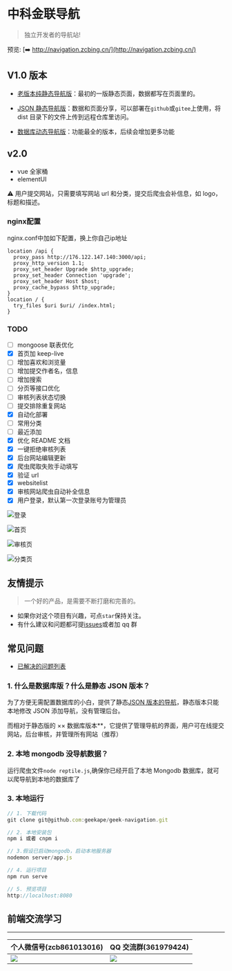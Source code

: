 # 中科金联导航

> 独立开发者的导航站!

预览: [➡️ http://navigation.zcbing.cn/](http://navigation.zcbing.cn/)

## V1.0 版本

- [老版本纯静态导航版](https://github.com/geekape/geek-navigation/tree/master)：最初的一版静态页面，数据都写在页面里的。

- [JSON 静态导航版](https://github.com/geekape/geek-navigation/tree/json-navigation)：数据和页面分享，可以部署在`github`或`gitee`上使用，将 dist 目录下的文件上传到远程仓库里访问。

- [数据库动态导航版](https://github.com/geekape/geek-navigation/tree/vue2)：功能最全的版本，后续会增加更多功能

## v2.0

- vue 全家桶
- elementUI

⚠️ 用户提交网站，只需要填写网站 url 和分类，提交后爬虫会补信息，如 logo，标题和描述。

### nginx配置
nginx.conf中加如下配置，换上你自己ip地址
```nginx
location /api {
  proxy_pass http://176.122.147.140:3000/api;
  proxy_http_version 1.1;
  proxy_set_header Upgrade $http_upgrade;
  proxy_set_header Connection 'upgrade';
  proxy_set_header Host $host;
  proxy_cache_bypass $http_upgrade;
}
location / {
  try_files $uri $uri/ /index.html;
}
```

### TODO

- [ ] mongoose 联表优化
- [x] 首页加 keep-live
- [ ] 增加喜欢和浏览量
- [ ] 增加提交作者名，信息
- [ ] 增加搜索
- [ ] 分页等接口优化
- [ ] 审核列表状态切换
- [ ] 提交排除重复网站
- [x] 自动化部署
- [ ] 常用分类
- [ ] 最近添加
- [x] 优化 README 文档
- [x] 一键拒绝审核列表
- [x] 后台网站编辑更新
- [x] 爬虫爬取失败手动填写
- [x] 验证 url
- [x] websitelist
- [x] 审核网站爬虫自动补全信息
- [x] 用户登录，默认第一次登录账号为管理员

![登录](https://cdn.nlark.com/yuque/0/2020/jpeg/225518/1593593546788-5b5fbe71-579f-43f7-8991-1138e444034d.jpeg?x-oss-process=image%2Fresize%2Cw_1016)

![首页](https://cdn.nlark.com/yuque/0/2020/jpeg/225518/1593593547716-ad9b83f3-7586-4513-9552-09bf60454b91.jpeg?x-oss-process=image%2Fresize%2Cw_1016)

![审核页](https://cdn.nlark.com/yuque/0/2020/jpeg/225518/1593593548792-f011d40e-6c53-4960-a22b-333a7e1fb45f.jpeg?x-oss-process=image%2Fresize%2Cw_1016)

![分类页](https://cdn.nlark.com/yuque/0/2020/jpeg/225518/1593593549607-f86d5c36-6166-4645-ac30-39bfeecac4bf.jpeg?x-oss-process=image%2Fresize%2Cw_1016)

## 友情提示

> 一个好的产品，是需要不断打磨和完善的。

- 如果你对这个项目有兴趣，可点`star`保持关注。
- 有什么建议和问题都可提[issues](https://github.com/geekape/geek-navigation/issues)或者加 qq 群

## 常见问题

- [已解决的问题列表](https://github.com/geekape/geek-navigation/issues?q=is%3Aissue+is%3Aclosed)

### 1. 什么是数据库版？什么是静态 JSON 版本？

为了方便无需配置数据库的小白，提供了静态[JSON 版本的导航](https://github.com/geekape/geek-navigation/tree/json-navigation)，静态版本只能本地修改 JSON 添加导航，没有管理后台。

而相对于静态版的 ×× 数据库版本\*\*，它提供了管理导航的界面，用户可在线提交网站，后台审核，并管理所有网站（推荐）

### 2. 本地 mongodb 没导航数据？

运行爬虫文件`node reptile.js`,确保你已经开启了本地 Mongodb 数据库，就可以爬导航到本地的数据库了

### 3. 本地运行

```js
// 1. 下载代码
git clone git@github.com:geekape/geek-navigation.git

// 2. 本地安装包
npm i 或者 cnpm i

// 3.假设已启动mongodb，启动本地服务器
nodemon server/app.js

// 4. 运行项目
npm run serve

// 5. 预览项目
http://localhost:8080
```

## 前端交流学习

---

| 个人微信号(zcb861013016)                                                                                    | QQ 交流群(361979424)                                                                                        |
| ----------------------------------------------------------------------------------------------------------- | ----------------------------------------------------------------------------------------------------------- |
| ![](https://cdn.nlark.com/yuque/0/2020/jpeg/225518/1593593545660-5385c319-49af-49a7-833e-25a3169721c6.jpeg) | ![](https://cdn.nlark.com/yuque/0/2020/jpeg/225518/1593593544745-f344575b-aaae-4d56-96bc-6c8d44df189a.jpeg) |
